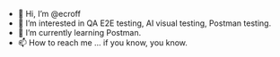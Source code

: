 - 👋 Hi, I’m @ecroff
- 👀 I’m interested in QA E2E testing, AI visual testing, Postman testing.
- 🌱 I’m currently learning Postman.
- 📫 How to reach me ... if you know, you know.

<!---
ecroff/ecroff is a ✨ special ✨ repository because its `README.md` (this file) appears on your GitHub profile.
You can click the Preview link to take a look at your changes.
--->
